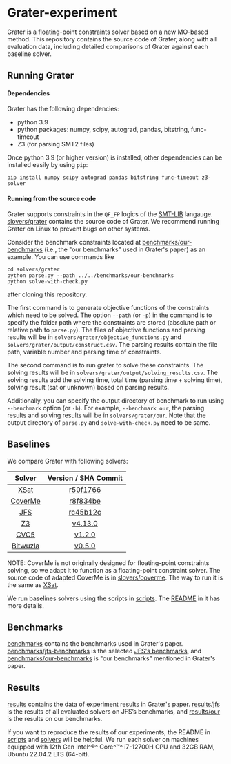 # Grater-experiment

Grater is a floating-point constraints solver based on a new MO-based method. This repository contains the source code of Grater, along with all evaluation data, including detailed comparisons of Grater against each baseline solver.



## Running Grater

#### Dependencies

Grater has the following dependencies:

- python 3.9
- python packages: numpy, scipy, autograd, pandas, bitstring, func-timeout
- Z3 (for parsing SMT2 files)

Once python 3.9 (or higher version) is installed, other dependencies can be installed easily by using `pip`: 

```
pip install numpy scipy autograd pandas bitstring func-timeout z3-solver
```

#### Running from the source code

Grater supports constraints in the `QF_FP` logics of the [SMT-LIB](https://smt-lib.org/) langauge. [slovers/grater](https://github.com/grater-exp/grater-experiment/tree/master/solvers/grater) contains the source code of Grater. We recommend running Grater on Linux to prevent bugs on other systems.

Consider the benchmark constraints located at [benchmarks/our-benchmarks](https://github.com/grater-exp/grater-experiment/tree/master/benchmarks/our-benchmarks) (i.e., the "our benchmarks" used in Grater's paper) as an example. You can use commands like

```
cd solvers/grater
python parse.py --path ../../benchmarks/our-benchmarks
python solve-with-check.py
```

after cloning this repository. 

The first command is to generate objective functions of the constraints which need to be solved. The option `--path` (or `-p`) in the command is to specify the folder path where the constraints are stored (absolute path or relative path to `parse.py`). The files of objective functions and parsing results will be in `solvers/grater/objective_functions.py` and `solvers/grater/output/construct.csv`. The parsing results contain the file path, variable number and parsing time of constraints.

The second command is to run grater to solve these constraints. The solving results will be in `solvers/grater/output/solving_results.csv`. The solving results add the solving time, total time (parsing time + solving time), solving result (sat or unknown) based on parsing results.

Additionally, you can specify the output directory of benchmark to run using `--benchmark` option (or `-b`). For example, `--benchmark our`, the parsing results and solving results will be in `solvers/grater/our`. Note that the output directory of `parse.py` and `solve-with-check.py` need to be same.



## Baselines

We compare Grater with following solvers:

|                      Solver                      |                     Version / SHA Commit                     |
| :----------------------------------------------: | :----------------------------------------------------------: |
|    [XSat](https://github.com/zhoulaifu/xsat)     | [r50f1766](https://github.com/zhoulaifu/xsat/commit/50f1766890b0a5c92aacd86491f5fc94a0ba574d) |
| [CoverMe](https://github.com/zhoulaifu/coverme/) | [r8f834be](https://github.com/zhoulaifu/coverme/commit/8f834be367fd19dbe75c17f3d3efc773f2eabc73) |
|    [JFS](https://github.com/mc-imperial/jfs)     | [rc45b12c](https://github.com/mc-imperial/jfs/commit/c45b12c5383e0242099b645cac4376fb0216a60d) |
|       [Z3](https://github.com/Z3Prover/z3)       | [v4.13.0](https://github.com/Z3Prover/z3/releases/tag/z3-4.13.0) |
|       [CVC5](https://github.com/cvc5/cvc5)       | [v1.2.0](https://github.com/cvc5/cvc5/releases/tag/cvc5-1.2.0) |
| [Bitwuzla](https://github.com/bitwuzla/bitwuzla) | [v0.5.0](https://github.com/bitwuzla/bitwuzla/releases/tag/0.5.0) |

NOTE: CoverMe is not originally designed for floating-point constraints solving, so we adapt it to function as a floating-point constraint solver. The source code of adapted CoverMe is in [slovers/coverme](https://github.com/grater-exp/grater-experiment/tree/master/solvers/coverme). The way to run it is the same as [XSat](https://github.com/zhoulaifu/xsat).

We run baselines solvers using the scripts in [scripts](https://github.com/grater-exp/grater-experiment/tree/master/scripts). The [README](https://github.com/grater-exp/grater-experiment/tree/master/scripts#scripts) in it has more details.



## Benchmarks

[benchmarks](https://github.com/grater-exp/grater-experiment/tree/master/benchmarks) contains the benchmarks used in Grater's paper. [benchmarks/jfs-benchmarks](https://github.com/grater-exp/grater-experiment/tree/master/benchmarks/jfs-benchmarks) is the selected [JFS's benchmarks](https://github.com/mc-imperial/jfs-fse-2019-artifact/tree/master/data/benchmarks/3-stratified-random-sampling/benchmarks/QF_FP), and [benchmarks/our-benchmarks](https://github.com/grater-exp/grater-experiment/tree/master/benchmarks/our-benchmarks) is "our benchmarks" mentioned in Grater's paper. 



## Results

[results](https://github.com/grater-exp/grater-experiment/tree/master/results) contains the data of experiment results in Grater's paper. [results/jfs](https://github.com/grater-exp/grater-experiment/tree/master/results/jfs) is the results of all evaluated solvers on JFS’s benchmarks, and [results/our](https://github.com/grater-exp/grater-experiment/tree/master/results/our) is the results on our benchmarks.

If you want to reproduce the results of our experiments, the README in [scripts](https://github.com/grater-exp/grater-experiment/tree/master/scripts#scripts) and [solvers](https://github.com/grater-exp/grater-experiment/tree/master/solvers#running-grater) will be helpful. We run each solver on machines equipped with 12th Gen Intel^®^ Core^™^ i7-12700H CPU and 32GB RAM, Ubuntu 22.04.2 LTS (64-bit).

